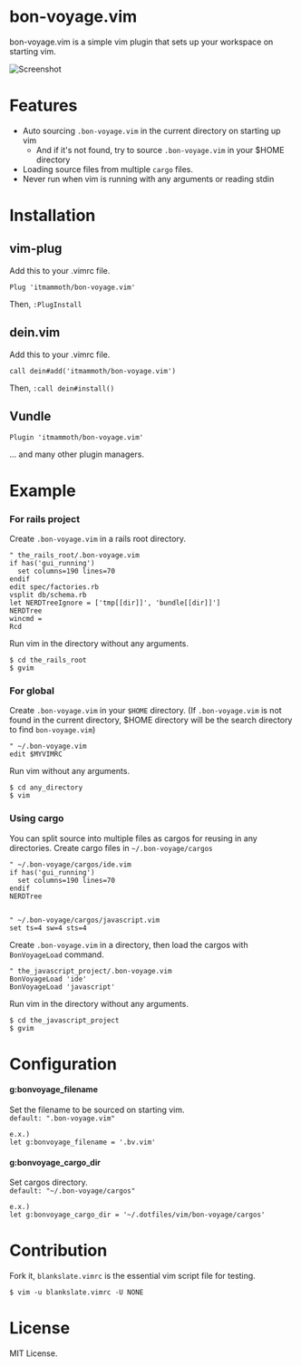 # bon-voyage.vim

bon-voyage.vim is a simple vim plugin that sets up your workspace on starting vim.

![Screenshot](https://raw.githubusercontent.com/itmammoth/bon-voyage.vim/master/images/bonvoyage.gif)

# Features

* Auto sourcing `.bon-voyage.vim` in the current directory on starting up vim
  * And if it's not found, try to source `.bon-voyage.vim` in your $HOME directory
* Loading source files from multiple `cargo` files.
* Never run when vim is running with any arguments or reading stdin

# Installation

## vim-plug
Add this to your .vimrc file.

    Plug 'itmammoth/bon-voyage.vim'

Then, `:PlugInstall`

## dein.vim
Add this to your .vimrc file.

    call dein#add('itmammoth/bon-voyage.vim')

Then, `:call dein#install()`

## Vundle

    Plugin 'itmammoth/bon-voyage.vim'


... and many other plugin managers.

# Example

### For rails project

Create `.bon-voyage.vim` in a rails root directory.

    " the_rails_root/.bon-voyage.vim
    if has('gui_running')
      set columns=190 lines=70
    endif
    edit spec/factories.rb
    vsplit db/schema.rb
    let NERDTreeIgnore = ['tmp[[dir]]', 'bundle[[dir]]']
    NERDTree
    wincmd =
    Rcd

Run vim in the directory without any arguments.

    $ cd the_rails_root
    $ gvim

### For global

Create `.bon-voyage.vim` in your `$HOME` directory. (If `.bon-voyage.vim` is not found in the current directory, $HOME directory will be the search directory to find `bon-voyage.vim`)

    " ~/.bon-voyage.vim
    edit $MYVIMRC

Run vim without any arguments.

    $ cd any_directory
    $ vim

### Using cargo

You can split source into multiple files as cargos for reusing in any directories.
Create cargo files in `~/.bon-voyage/cargos`

    " ~/.bon-voyage/cargos/ide.vim
    if has('gui_running')
      set columns=190 lines=70
    endif
    NERDTree


    " ~/.bon-voyage/cargos/javascript.vim
    set ts=4 sw=4 sts=4

Create `.bon-voyage.vim` in a directory, then load the cargos with `BonVoyageLoad` command.

    " the_javascript_project/.bon-voyage.vim
    BonVoyageLoad 'ide'
    BonVoyageLoad 'javascript'

Run vim in the directory without any arguments.

    $ cd the_javascript_project
    $ gvim

# Configuration

#### g:bonvoyage_filename

Set the filename to be sourced on starting vim.  
`default: ".bon-voyage.vim"`

    e.x.)
    let g:bonvoyage_filename = '.bv.vim'

#### g:bonvoyage_cargo_dir

Set cargos directory.  
`default: "~/.bon-voyage/cargos"`

    e.x.)
    let g:bonvoyage_cargo_dir = '~/.dotfiles/vim/bon-voyage/cargos'


# Contribution

Fork it, `blankslate.vimrc` is the essential vim script file for testing.

    $ vim -u blankslate.vimrc -U NONE

# License

MIT License.
